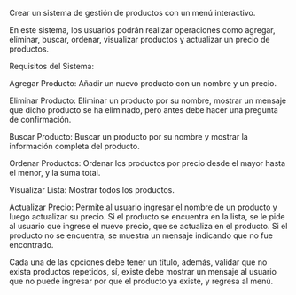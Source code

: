 Crear un sistema de gestión de productos con un menú interactivo.

En este sistema, los usuarios podrán realizar operaciones como agregar, eliminar, buscar, ordenar, visualizar productos y actualizar un precio de productos. 

Requisitos del Sistema:

Agregar Producto: Añadir un nuevo producto con un nombre y un precio.

Eliminar Producto: Eliminar un producto por su nombre, mostrar un mensaje que dicho producto se ha eliminado, pero antes debe hacer una pregunta de confirmación.

Buscar Producto: Buscar un producto por su nombre y mostrar la información completa del producto.

Ordenar Productos: Ordenar los productos por precio desde el mayor hasta el menor, y la suma total.

Visualizar Lista: Mostrar todos los productos.

Actualizar Precio: Permite al usuario ingresar el nombre de un producto y luego actualizar su precio. Si el producto se encuentra en la lista, se le pide al usuario que ingrese el nuevo precio, que se actualiza en el producto. Si el producto no se encuentra, se muestra un mensaje indicando que no fue encontrado.

Cada una de las opciones debe tener un título, además, validar que no exista productos repetidos, sí, existe debe mostrar un mensaje al usuario que no puede ingresar por que el producto ya existe, y regresa al menú.  
